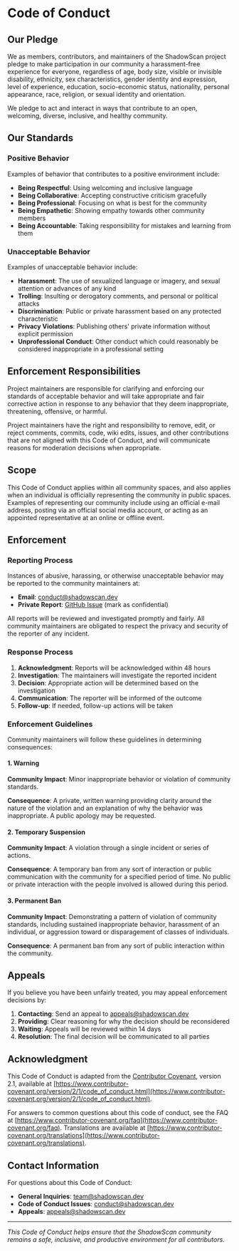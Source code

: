 # Code of Conduct

## Our Pledge

We as members, contributors, and maintainers of the ShadowScan project pledge to make participation in our community a harassment-free experience for everyone, regardless of age, body size, visible or invisible disability, ethnicity, sex characteristics, gender identity and expression, level of experience, education, socio-economic status, nationality, personal appearance, race, religion, or sexual identity and orientation.

We pledge to act and interact in ways that contribute to an open, welcoming, diverse, inclusive, and healthy community.

## Our Standards

### Positive Behavior

Examples of behavior that contributes to a positive environment include:

- **Being Respectful**: Using welcoming and inclusive language
- **Being Collaborative**: Accepting constructive criticism gracefully
- **Being Professional**: Focusing on what is best for the community
- **Being Empathetic**: Showing empathy towards other community members
- **Being Accountable**: Taking responsibility for mistakes and learning from them

### Unacceptable Behavior

Examples of unacceptable behavior include:

- **Harassment**: The use of sexualized language or imagery, and sexual attention or advances of any kind
- **Trolling**: Insulting or derogatory comments, and personal or political attacks
- **Discrimination**: Public or private harassment based on any protected characteristic
- **Privacy Violations**: Publishing others' private information without explicit permission
- **Unprofessional Conduct**: Other conduct which could reasonably be considered inappropriate in a professional setting

## Enforcement Responsibilities

Project maintainers are responsible for clarifying and enforcing our standards of acceptable behavior and will take appropriate and fair corrective action in response to any behavior that they deem inappropriate, threatening, offensive, or harmful.

Project maintainers have the right and responsibility to remove, edit, or reject comments, commits, code, wiki edits, issues, and other contributions that are not aligned with this Code of Conduct, and will communicate reasons for moderation decisions when appropriate.

## Scope

This Code of Conduct applies within all community spaces, and also applies when an individual is officially representing the community in public spaces. Examples of representing our community include using an official e-mail address, posting via an official social media account, or acting as an appointed representative at an online or offline event.

## Enforcement

### Reporting Process

Instances of abusive, harassing, or otherwise unacceptable behavior may be reported to the community maintainers at:

- **Email**: conduct@shadowscan.dev
- **Private Report**: [GitHub Issue](https://github.com/yourusername/shadowscan/issues) (mark as confidential)

All reports will be reviewed and investigated promptly and fairly. All community maintainers are obligated to respect the privacy and security of the reporter of any incident.

### Response Process

1. **Acknowledgment**: Reports will be acknowledged within 48 hours
2. **Investigation**: The maintainers will investigate the reported incident
3. **Decision**: Appropriate action will be determined based on the investigation
4. **Communication**: The reporter will be informed of the outcome
5. **Follow-up**: If needed, follow-up actions will be taken

### Enforcement Guidelines

Community maintainers will follow these guidelines in determining consequences:

#### 1. Warning
**Community Impact**: Minor inappropriate behavior or violation of community standards.

**Consequence**: A private, written warning providing clarity around the nature of the violation and an explanation of why the behavior was inappropriate. A public apology may be requested.

#### 2. Temporary Suspension
**Community Impact**: A violation through a single incident or series of actions.

**Consequence**: A temporary ban from any sort of interaction or public communication with the community for a specified period of time. No public or private interaction with the people involved is allowed during this period.

#### 3. Permanent Ban
**Community Impact**: Demonstrating a pattern of violation of community standards, including sustained inappropriate behavior, harassment of an individual, or aggression toward or disparagement of classes of individuals.

**Consequence**: A permanent ban from any sort of public interaction within the community.

## Appeals

If you believe you have been unfairly treated, you may appeal enforcement decisions by:

1. **Contacting**: Send an appeal to appeals@shadowscan.dev
2. **Providing**: Clear reasoning for why the decision should be reconsidered
3. **Waiting**: Appeals will be reviewed within 14 days
4. **Resolution**: The final decision will be communicated to all parties

## Acknowledgment

This Code of Conduct is adapted from the [Contributor Covenant](https://www.contributor-covenant.org/), version 2.1, available at [https://www.contributor-covenant.org/version/2/1/code_of_conduct.html](https://www.contributor-covenant.org/version/2/1/code_of_conduct.html).

For answers to common questions about this code of conduct, see the FAQ at [https://www.contributor-covenant.org/faq](https://www.contributor-covenant.org/faq). Translations are available at [https://www.contributor-covenant.org/translations](https://www.contributor-covenant.org/translations).

## Contact Information

For questions about this Code of Conduct:

- **General Inquiries**: team@shadowscan.dev
- **Code of Conduct Issues**: conduct@shadowscan.dev
- **Appeals**: appeals@shadowscan.dev

---

*This Code of Conduct helps ensure that the ShadowScan community remains a safe, inclusive, and productive environment for all contributors.*

